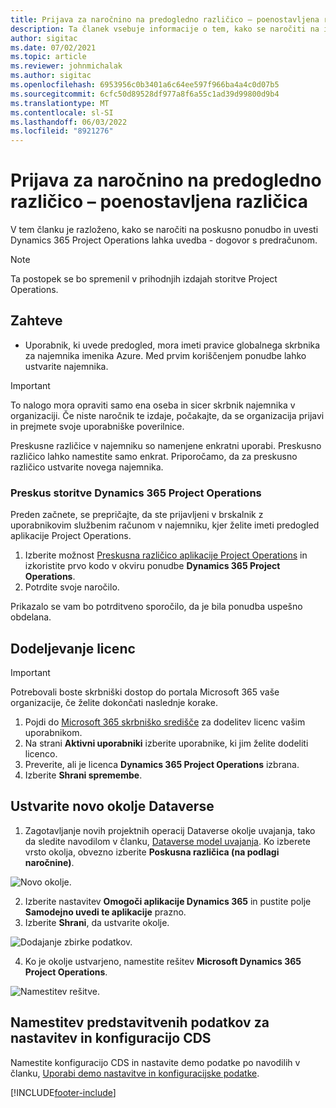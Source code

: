 ```yaml
---
title: Prijava za naročnino na predogledno različico – poenostavljena različica
description: Ta članek vsebuje informacije o tem, kako se naročiti na in uvesti razmestitev Project Operations lite – obračunavanje s predračunom.
author: sigitac
ms.date: 07/02/2021
ms.topic: article
ms.reviewer: johnmichalak
ms.author: sigitac
ms.openlocfilehash: 6953956c0b3401a6c64ee597f966ba4a4c0d07b5
ms.sourcegitcommit: 6cfc50d89528df977a8f6a55c1ad39d99800d9b4
ms.translationtype: MT
ms.contentlocale: sl-SI
ms.lasthandoff: 06/03/2022
ms.locfileid: "8921276"
---
```

# <a name="sign-up-for-a-preview-subscription---lite"></a>Prijava za naročnino na predogledno različico – poenostavljena različica 

V tem članku je razloženo, kako se naročiti na poskusno ponudbo in uvesti Dynamics 365 Project Operations lahka uvedba - dogovor s predračunom.

> [!NOTE]
> Ta postopek se bo spremenil v prihodnjih izdajah storitve Project Operations.

## <a name="prerequisites"></a>Zahteve
- Uporabnik, ki uvede predogled, mora imeti pravice globalnega skrbnika za najemnika imenika Azure. Med prvim koriščenjem ponudbe lahko ustvarite najemnika.

> [!IMPORTANT]
> To nalogo mora opraviti samo ena oseba in sicer skrbnik najemnika v organizaciji. Če niste naročnik te izdaje, počakajte, da se organizacija prijavi in prejmete svoje uporabniške poverilnice.
> 
> Preskusne različice v najemniku so namenjene enkratni uporabi. Preskusno različico lahko namestite samo enkrat. Priporočamo, da za preskusno različico ustvarite novega najemnika.

### <a name="dynamics-365-project-operations-trial"></a>Preskus storitve Dynamics 365 Project Operations 

Preden začnete, se prepričajte, da ste prijavljeni v brskalnik z uporabnikovim službenim računom v najemniku, kjer želite imeti predogled aplikacije Project Operations.

1. Izberite možnost [Preskusna različico aplikacije Project Operations](https://aka.ms/try-po) in izkoristite prvo kodo v okviru ponudbe **Dynamics 365 Project Operations**.
2. Potrdite svoje naročilo.

  Prikazalo se vam bo potrditveno sporočilo, da je bila ponudba uspešno obdelana.

## <a name="assign-licenses"></a>Dodeljevanje licenc

> [!IMPORTANT]
> Potrebovali boste skrbniški dostop do portala Microsoft 365 vaše organizacije, če želite dokončati naslednje korake.


1. Pojdi do [Microsoft 365 skrbniško središče](https://portal.office.com/) za dodelitev licenc vašim uporabnikom.
2. Na strani **Aktivni uporabniki** izberite uporabnike, ki jim želite dodeliti licenco.
3. Preverite, ali je licenca **Dynamics 365 Project Operations** izbrana. 
4. Izberite **Shrani spremembe**.

## <a name="create-a-new-dataverse-environment"></a>Ustvarite novo okolje Dataverse

1. Zagotavljanje novih projektnih operacij Dataverse okolje uvajanja, tako da sledite navodilom v članku, [Dataverse model uvajanja](lite-deployment.md). Ko izberete vrsto okolja, obvezno izberite **Poskusna različica (na podlagi naročnine)**.

  ![Novo okolje.](./media/19CreateEnvironment.png)

2. Izberite nastavitev **Omogoči aplikacije Dynamics 365** in pustite polje **Samodejno uvedi te aplikacije** prazno.  
3. Izberite **Shrani**, da ustvarite okolje.

  ![Dodajanje zbirke podatkov.](./media/20CreateEnvironment1.png)

4. Ko je okolje ustvarjeno, namestite rešitev **Microsoft Dynamics 365 Project Operations**. 

![Namestitev rešitve.](./media/21InstallSolution.png)

## <a name="install-a-cds-configuration-and-setup-demo-data"></a>Namestitev predstavitvenih podatkov za nastavitev in konfiguracijo CDS

Namestite konfiguracijo CDS in nastavite demo podatke po navodilih v članku, [Uporabi demo nastavitve in konfiguracijske podatke](lite-apply-demo-setup-config-data.md).


[!INCLUDE[footer-include](../includes/footer-banner.md)]

